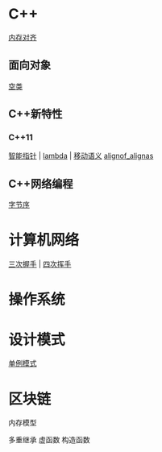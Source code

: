 # C++

[内存对齐][pragma]

## 面向对象

[空类][empty_class]

## C++新特性

### C++11

[智能指针][smart_pointer] | [lambda][lambda_] | [移动语义][move_semantics]
[alignof_alignas][alignof_alignas]

## C++网络编程

[字节序][byte_order]

[empty_class]: https://github.com/cyyuz/Note/blob/master/Cpp/C++语法.md#空类
[pragma]:      https://github.com/cyyuz/Note/blob/master/Cpp/C++语法.md#内存对齐

[smart_pointer]:   https://github.com/cyyuz/Note/blob/master/Cpp/C++新特性.md#智能指针
[alignof_alignas]: https://github.com/cyyuz/Note/blob/master/Cpp/C++新特性.md#alignof_alignas
[lambda_]:         https://github.com/cyyuz/Note/blob/master/Cpp/C++新特性.md#lambda
[move_semantics]:  https://github.com/cyyuz/Note/blob/master/Cpp/C++新特性.md#移动语义

[byte_order]: https://github.com/cyyuz/Note/blob/master/C%2B%2B.md#字节序

 

# 计算机网络

[三次握手][tcp_handshake] | [四次挥手][tcp_close]

[tcp_handshake]: https://github.com/cyyuz/Note/blob/master/%E8%AE%A1%E7%AE%97%E6%9C%BA%E7%BD%91%E7%BB%9C.md#三次握手
[tcp_close]: https://github.com/cyyuz/Note/blob/master/%E8%AE%A1%E7%AE%97%E6%9C%BA%E7%BD%91%E7%BB%9C.md#四次挥手

# 操作系统

# 设计模式

[单例模式][Singleton]

[Singleton]: https://github.com/cyyuz/Note/blob/master/%E8%AE%BE%E8%AE%A1%E6%A8%A1%E5%BC%8F.md#单例模式

# 区块链



内存模型

多重继承   虚函数 构造函数
